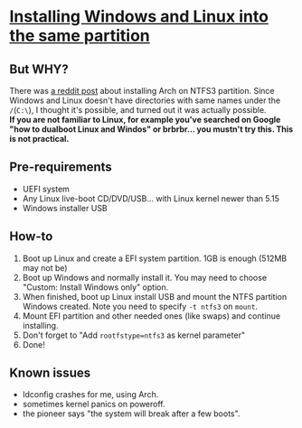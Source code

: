 # [Installing Windows and Linux into the same partition](https://gist.github.com/motorailgun/cc2c573f253d0893f429a165b5f851ee)

## But WHY?

There was [a reddit post](https://www.reddit.com/r/archlinux/comments/qwsftq/arch_linux_on_ntfs3/) about installing Arch on NTFS3 partition. Since Windows and Linux doesn't have directories with same names under the `/`(`C:\`), I thought it's possible, and turned out it was actually possible.  
__If you are not familiar to Linux, for example you've searched on Google "how to dualboot Linux and Windos" or brbrbr... you mustn't try this. This is not practical.__

## Pre-requirements

- UEFI system
- Any Linux live-boot CD/DVD/USB... with Linux kernel newer than 5.15
- Windows installer USB

## How-to

1. Boot up Linux and create a EFI system partition. 1GB is enough (512MB may not be)
2. Boot up Windows and normally install it. You may need to choose "Custom: Install Windows only" option.
3. When finished, boot up Linux install USB and mount the NTFS partition Windows created. Note you need to specify `-t ntfs3` on `mount`.
4. Mount EFI partition and other needed ones (like swaps) and continue installing.
5. Don't forget to "Add `rootfstype=ntfs3` as kernel parameter"
6. Done!

## Known issues

- ldconfig crashes for me, using Arch.
- sometimes kernel panics on poweroff.
- the pioneer says "the system will break after a few boots".
